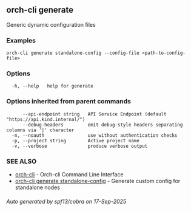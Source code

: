 ## orch-cli generate

Generic dynamic configuration files

### Examples

```
orch-cli generate standalone-config --config-file <path-to-config-file>
```

### Options

```
  -h, --help   help for generate
```

### Options inherited from parent commands

```
      --api-endpoint string   API Service Endpoint (default "https://api.kind.internal/")
      --debug-headers         emit debug-style headers separating columns via '|' character
  -n, --noauth                use without authentication checks
  -p, --project string        Active project name
  -v, --verbose               produce verbose output
```

### SEE ALSO

* [orch-cli](orch-cli.md)	 - Orch-cli Command Line Interface
* [orch-cli generate standalone-config](orch-cli_generate_standalone-config.md)	 - Generate custom config for standalone nodes

###### Auto generated by spf13/cobra on 17-Sep-2025
